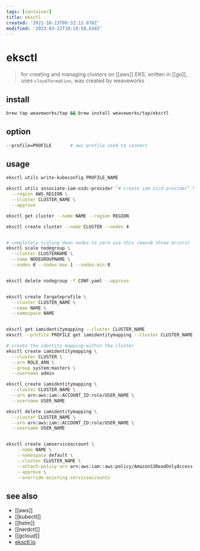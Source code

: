 ```yaml
---
tags: [container]
title: eksctl
created: '2021-10-13T09:32:12.878Z'
modified: '2023-03-22T10:19:58.630Z'
---
```


# eksctl

> for creating and managing clusters on [[aws]] EKS, written in [[go]], uses `cloudformation`, was created by weaveworks

## install

```sh
brew tap weaveworks/tap && brew install weaveworks/tap/eksctl
```

## option

```sh
--profile=PROFILE       # aws profile used to connect
```

## usage

```sh
eksctl utils write-kubeconfig PROFILE_NAME

eksctl utils associate-iam-oidc-provider `# create iam oicd provider` \
  --region AWS_REGION \
  --cluster CLUSTER_NAME \
  --approve

eksctl get cluster --name NAME --region REGION

eksctl create cluster --name CLUSTER --nodes 4


# completely scaling down nodes to zero use this (max=0 threw errors)
eksctl scale nodegroup \
  --cluster CLUSTERNAME \
  --name NODEGROUPNAME \
  --nodes 0 --nodes-max 1 --nodes-min 0


eksctl delete nodegroup -f CONF.yaml --approve


eksctl create fargateprofile \
  --cluster CLUSTER_NAME \
  --name NAME \
  --namespace NAME


eksctl get iamidentitymapping --cluster CLUSTER_NAME
eksctl --profile PROFILE get iamidentitymapping --cluster CLUSTER_NAME

# create the identity mapping within the cluster
eksctl create iamidentitymapping \
  --cluster CLUSTER \
  --arn ROLE_ARN \
  --group system:masters \
  --username admin

eksctl create iamidentitymapping \
  --cluster CLUSTER_NAME \
  --arn arn:aws:iam::ACCOUNT_ID:role/USER_NAME \
  --username USER_NAME

eksctl delete iamidentitymapping \
  --cluster CLUSTER_NAME \
  --arn arn:aws:iam::ACCOUNT_ID:role/USER_NAME \
  --username USER_NAME


eksctl create iamserviceaccount \
	--name NAME \
	--namespace default \
	--cluster CLUSTER_NAME \
	--attach-policy-arn arn:aws:iam::aws:policy/AmazonS3ReadOnlyAccess \
	--approve \
	--override-existing-serviceaccounts
```

## see also

- [[aws]]
- [[kubectl]]
- [[helm]]
- [[nerdctl]]
- [[gcloud]]
- [eksctl.io](https://eksctl.io/)
